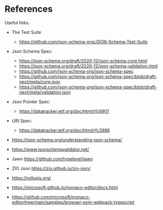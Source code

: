 # References

Useful links.

- The Test Suite
  - https://github.com/json-schema-org/JSON-Schema-Test-Suite

- Json Schema Spec:
  - <https://json-schema.org/draft/2020-12/json-schema-core.html>
  - <https://json-schema.org/draft/2020-12/json-schema-validation.html>
  - <https://github.com/json-schema-org/json-schema-spec>
  - <https://github.com/json-schema-org/json-schema-spec/blob/draft-next/meta/core.json>
  - <https://github.com/json-schema-org/json-schema-spec/blob/draft-next/meta/validation.json>

- Json Pointer Spec:
  - <https://datatracker.ietf.org/doc/html/rfc6901>

- URI Spec:
  - <https://datatracker.ietf.org/doc/html/rfc3986>

- <https://json-schema.org/understanding-json-schema/>
- <https://www.jsonschemavalidator.net/>

- Jawn <https://github.com/typelevel/jawn>
- ZIO Json <https://zio.github.io/zio-json/>

- https://rollupjs.org/
- https://microsoft.github.io/monaco-editor/docs.html
- https://github.com/microsoft/monaco-editor/tree/main/samples/browser-esm-webpack-typescript